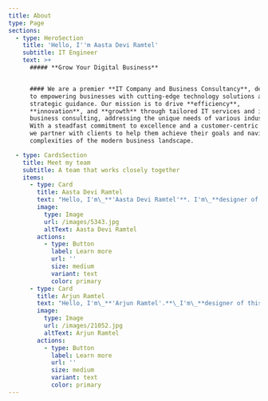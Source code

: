 ```yaml
---
title: About
type: Page
sections:
  - type: HeroSection
    title: 'Hello, I''m Aasta Devi Ramtel'
    subtitle: IT Engineer
    text: >+
      ##### **Grow Your Digital Business**


      #### We are a premier **IT Company and Business Consultancy**, dedicated
      to empowering businesses with cutting-edge technology solutions and
      strategic guidance. Our mission is to drive **efficiency**,
      **innovation**, and **growth** through tailored IT services and insightful
      business consulting, addressing the unique needs of various industries.
      With a steadfast commitment to excellence and a customer-centric approach,
      we partner with clients to help them achieve their goals and navigate the
      complexities of the modern business landscape.

  - type: CardsSection
    title: Meet my team
    subtitle: A team that works closely together
    items:
      - type: Card
        title: Aasta Devi Ramtel
        text: "Hello, I'm\_**'Aasta Devi Ramtel'**. I'm\_**designer of this platform.**\_I'm a Student of '**information technology**'.\n"
        image:
          type: Image
          url: /images/5343.jpg
          altText: Aasta Devi Ramtel
        actions:
          - type: Button
            label: Learn more
            url: ''
            size: medium
            variant: text
            color: primary
      - type: Card
        title: Arjun Ramtel
        text: "Hello, I'm\_**'Arjun Ramtel'.**\_I'm\_**designer of this platform.**\_I'm a Student of '**information technology**'.\n"
        image:
          type: Image
          url: /images/21052.jpg
          altText: Arjun Ramtel
        actions:
          - type: Button
            label: Learn more
            url: ''
            size: medium
            variant: text
            color: primary
---
```

